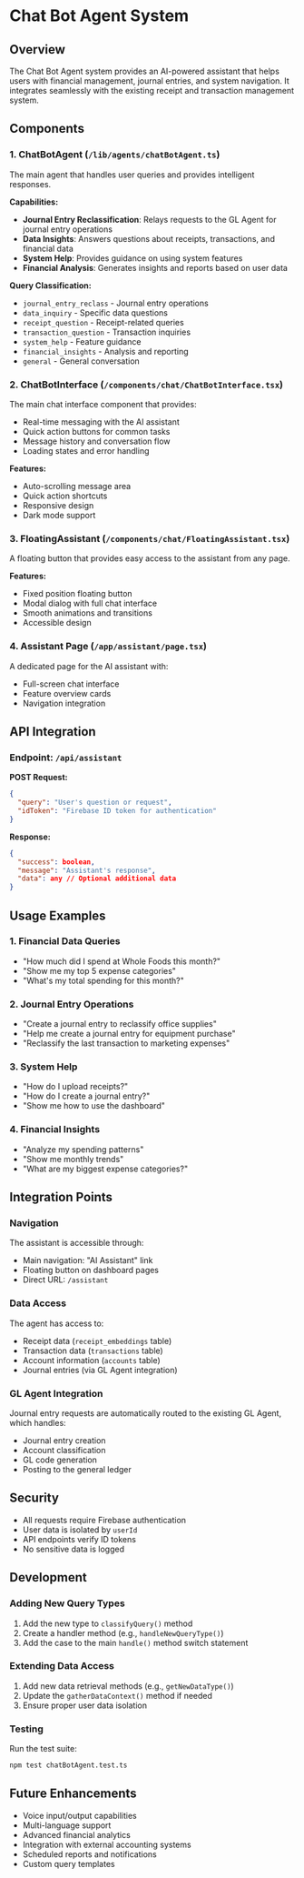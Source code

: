 # Chat Bot Agent System

## Overview

The Chat Bot Agent system provides an AI-powered assistant that helps users with financial management, journal entries, and system navigation. It integrates seamlessly with the existing receipt and transaction management system.

## Components

### 1. ChatBotAgent (`/lib/agents/chatBotAgent.ts`)

The main agent that handles user queries and provides intelligent responses.

**Capabilities:**
- **Journal Entry Reclassification**: Relays requests to the GL Agent for journal entry operations
- **Data Insights**: Answers questions about receipts, transactions, and financial data
- **System Help**: Provides guidance on using system features
- **Financial Analysis**: Generates insights and reports based on user data

**Query Classification:**
- `journal_entry_reclass` - Journal entry operations
- `data_inquiry` - Specific data questions
- `receipt_question` - Receipt-related queries
- `transaction_question` - Transaction inquiries
- `system_help` - Feature guidance
- `financial_insights` - Analysis and reporting
- `general` - General conversation

### 2. ChatBotInterface (`/components/chat/ChatBotInterface.tsx`)

The main chat interface component that provides:
- Real-time messaging with the AI assistant
- Quick action buttons for common tasks
- Message history and conversation flow
- Loading states and error handling

**Features:**
- Auto-scrolling message area
- Quick action shortcuts
- Responsive design
- Dark mode support

### 3. FloatingAssistant (`/components/chat/FloatingAssistant.tsx`)

A floating button that provides easy access to the assistant from any page.

**Features:**
- Fixed position floating button
- Modal dialog with full chat interface
- Smooth animations and transitions
- Accessible design

### 4. Assistant Page (`/app/assistant/page.tsx`)

A dedicated page for the AI assistant with:
- Full-screen chat interface
- Feature overview cards
- Navigation integration

## API Integration

### Endpoint: `/api/assistant`

**POST Request:**
```json
{
  "query": "User's question or request",
  "idToken": "Firebase ID token for authentication"
}
```

**Response:**
```json
{
  "success": boolean,
  "message": "Assistant's response",
  "data": any // Optional additional data
}
```

## Usage Examples

### 1. Financial Data Queries
- "How much did I spend at Whole Foods this month?"
- "Show me my top 5 expense categories"
- "What's my total spending for this month?"

### 2. Journal Entry Operations
- "Create a journal entry to reclassify office supplies"
- "Help me create a journal entry for equipment purchase"
- "Reclassify the last transaction to marketing expenses"

### 3. System Help
- "How do I upload receipts?"
- "How do I create a journal entry?"
- "Show me how to use the dashboard"

### 4. Financial Insights
- "Analyze my spending patterns"
- "Show me monthly trends"
- "What are my biggest expense categories?"

## Integration Points

### Navigation
The assistant is accessible through:
- Main navigation: "AI Assistant" link
- Floating button on dashboard pages
- Direct URL: `/assistant`

### Data Access
The agent has access to:
- Receipt data (`receipt_embeddings` table)
- Transaction data (`transactions` table)
- Account information (`accounts` table)
- Journal entries (via GL Agent integration)

### GL Agent Integration
Journal entry requests are automatically routed to the existing GL Agent, which handles:
- Journal entry creation
- Account classification
- GL code generation
- Posting to the general ledger

## Security

- All requests require Firebase authentication
- User data is isolated by `userId`
- API endpoints verify ID tokens
- No sensitive data is logged

## Development

### Adding New Query Types
1. Add the new type to `classifyQuery()` method
2. Create a handler method (e.g., `handleNewQueryType()`)
3. Add the case to the main `handle()` method switch statement

### Extending Data Access
1. Add new data retrieval methods (e.g., `getNewDataType()`)
2. Update the `gatherDataContext()` method if needed
3. Ensure proper user data isolation

### Testing
Run the test suite:
```bash
npm test chatBotAgent.test.ts
```

## Future Enhancements

- Voice input/output capabilities
- Multi-language support
- Advanced financial analytics
- Integration with external accounting systems
- Scheduled reports and notifications
- Custom query templates
